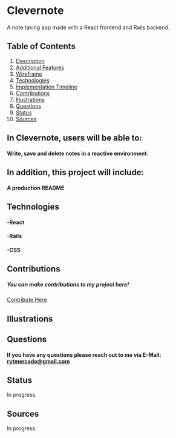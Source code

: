 # Clevernote
A note taking app made with a React frontend and Rails backend.

## Table of Contents
1. [Description](#description)
2. [Additional Features](#installation)
3. [Wireframe](#wireframe)
4. [Technologies](#technologies)
5. [Implementation Timeline](#implementation-timeline)
6. [Contributions](#contributions)
7. [Illustrations](#illustrations)
8. [Questions](#questions)
9. [Status](#status)
10. [Sources](#sources)

## In Clevernote, users will be able to: <a name="description"></a>
#### Write, save and delete notes in a reactive environment.

## In addition, this project will include: <a name="description"></a>
#### A production README

## Technologies <a name="technologies"></a>
#### -React
#### -Rails
#### -CSS

## Contributions <a name="contributions"></a>
##### You can make contributions to my project here! 
 <a href="https://github.com/rytmercado">Contribute Here</a>
## Illustrations <a name="illustrations"></a>

## Questions <a name="questions"></a>
#### If you have any questions please reach out to me via E-Mail: rytmercado@gmail.com
## Status <a name="status"></a>
In progress.
## Sources <a name="sources"></a>
In progress.
